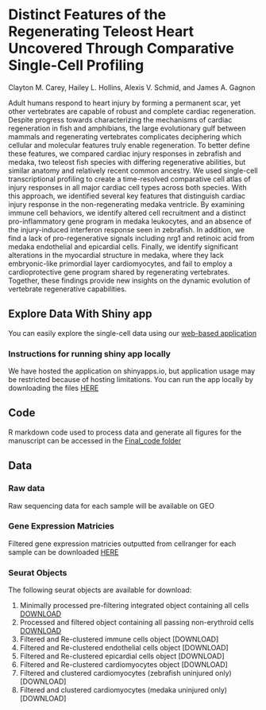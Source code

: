 # Distinct Features of the Regenerating Teleost Heart Uncovered Through Comparative Single-Cell Profiling

Clayton M. Carey, Hailey L. Hollins, Alexis V. Schmid, and James A. Gagnon

Adult humans respond to heart injury by forming a permanent scar, yet other vertebrates are capable of robust and complete cardiac regeneration. Despite progress towards characterizing the mechanisms of cardiac regeneration in fish and amphibians, the large evolutionary gulf between mammals and regenerating vertebrates complicates deciphering which cellular and molecular features truly enable regeneration. To better define these features, we compared cardiac injury responses in zebrafish and medaka, two teleost fish species with differing regenerative abilities, but similar anatomy and relatively recent common ancestry. We used single-cell transcriptional profiling to create a time-resolved comparative cell atlas of injury responses in all major cardiac cell types across both species. With this approach, we identified several key features that distinguish cardiac injury response in the non-regenerating medaka ventricle. By examining immune cell behaviors, we identify altered cell recruitment and a distinct pro-inflammatory gene program in medaka leukocytes, and an absence of the injury-induced interferon response seen in zebrafish. In addition, we find a lack of pro-regenerative signals including nrg1 and retinoic acid from medaka endothelial and epicardial cells. Finally, we identify significant alterations in the myocardial structure in medaka, where they lack embryonic-like primordial layer cardiomyocytes, and fail to employ a cardioprotective gene program shared by regenerating vertebrates. Together, these findings provide new insights on the dynamic evolution of vertebrate regenerative capabilities.

## Explore Data With Shiny app

You can easily explore the single-cell data using our [web-based application](https://clay-carey.shinyapps.io/shinyappmulti/)


### Instructions for running shiny app locally 

We have hosted the application on shinyapps.io, but application usage may be restricted because of hosting limitations. You can run the app locally by downloading the files [HERE](https://drive.google.com/file/d/1_ozLnMI0p6lKsDA3-HJK5Kk_g3bUTLNk/view?usp=sharing) 


## Code
R markdown code used to process data and generate all figures for the manuscript can be accessed in the [Final_code folder](https://github.com/clay-carey/medaka_zebrafish_regeneration/tree/master/Figure_code)

## Data

### Raw data
Raw sequencing data for each sample will be available on GEO

### Gene Expression Matricies

Filtered gene expression matricies outputted from cellranger for each sample can be downloaded [HERE](https://drive.google.com/file/d/1xyXq2gEw2FoUiTgZ2ASK8SgNoF0Ty5Ep/view?usp=sharing) 

### Seurat Objects

The following seurat objects are available for download:

1. Minimally processed pre-filtering integrated object containing all cells [DOWNLOAD](https://drive.google.com/file/d/1tfOJucadM0K_H71mBHMEIAkovb3zXBoy/view?usp=sharing)
2. Processed and filtered object containing all passing non-erythroid cells [DOWNLOAD](https://drive.google.com/file/d/1BDY7xhIuDlJBV5UAQ8brCN6rxLN6wtsX/view?usp=sharing)
3. Filtered and Re-clustered immune cells object [DOWNLOAD]
4. Filtered and Re-clustered endothelial cells object [DOWNLOAD]
5. Filtered and Re-clustered epicardial cells object [DOWNLOAD]
6. Filtered and Re-clustered cardiomyocytes object [DOWNLOAD]
7. Filtered and clustered cardiomyocytes (zebrafish uninjured only)[DOWNLOAD]
8. Filtered and clustered cardiomyocytes (medaka uninjured only)[DOWNLOAD]
